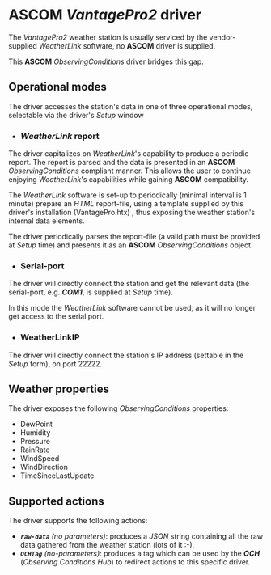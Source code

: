 ﻿# ASCOM *VantagePro2* driver
The _VantagePro2_ weather station is usually serviced by the vendor-supplied _WeatherLink_ software, no **ASCOM** driver is supplied.

This **ASCOM** *ObservingConditions* driver bridges this gap.


## Operational modes
The driver accesses the station's data in one of three operational modes, selectable via the driver's _Setup_ window

- ### *WeatherLink* report

The driver capitalizes on _WeatherLink_'s capability to produce a periodic report.  The report is parsed and the 
data is presented in an **ASCOM** _ObservingConditions_ compliant manner.  This allows the user to continue 
enjoying _WeatherLink_'s capabilities while gaining **ASCOM** compatibility.

The *WeatherLink* software is set-up to periodically (minimal interval is 1 minute) prepare an *HTML* report-file, using a template supplied by this driver's installation (VantagePro.htx) , thus  exposing the weather station's internal data elements.

The driver periodically parses the report-file (a valid path must be provided at _Setup_ time) and presents it as an **ASCOM** *ObservingConditions* object.

- ### Serial-port
The driver will directly connect the station and get the relevant data (the serial-port, e.g. _**COM1**_, is supplied at _Setup_ time).

In this mode the *WeatherLink* software cannot be used, as it will no longer get access to the serial port.

- ### WeatherLinkIP
The driver will directly connect the station's IP address (settable in the _Setup_ form), on port 22222.

## Weather properties
The driver exposes the following _ObservingConditions_ properties:

* DewPoint
* Humidity
* Pressure
* RainRate
* WindSpeed 
* WindDirection
* TimeSinceLastUpdate

## Supported actions
The driver supports the following actions:

* _**`raw-data`** (no parameters)_: produces a *JSON* string containing all the raw data gathered from the weather station (lots of it :-).
* _**`OCHTag`** (no-parameters)_: produces a tag which can be used by the _**OCH**_ (*Observing Conditions Hub*) to redirect actions to this specific driver.